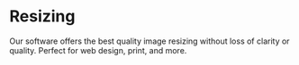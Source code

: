 # Resizing
Our software offers the best quality image resizing without loss of clarity or quality. Perfect for web design, print, and more.

